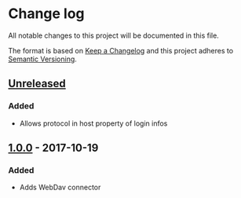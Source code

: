 # Change log
All notable changes to this project will be documented in this file.

The format is based on [Keep a Changelog](http://keepachangelog.com/) and this project adheres to [Semantic Versioning](http://semver.org/).

## [Unreleased]
### Added
 - Allows protocol in host property of login infos

## [1.0.0] - 2017-10-19
### Added
 - Adds WebDav connector


[Unreleased]: https://github.com/silexlabs/unifile-webdav/compare/v1.0.0...HEAD
[1.0.0]: https://github.com/silexlabs/unifile-webdav/tree/v1.0.0
